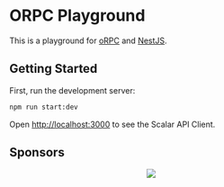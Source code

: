 # ORPC Playground

This is a playground for [oRPC](https://orpc.unnoq.com) and [NestJS](https://nestjs.com).

## Getting Started

First, run the development server:

```bash
npm run start:dev
```

Open [http://localhost:3000](http://localhost:3000) to see the Scalar API Client.

## Sponsors

<p align="center">
  <a href="https://cdn.jsdelivr.net/gh/unnoq/unnoq/sponsors.svg">
    <img src='https://cdn.jsdelivr.net/gh/unnoq/unnoq/sponsors.svg'/>
  </a>
</p>
